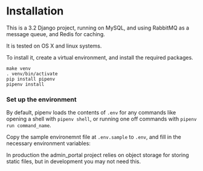 # Installation


This is a 3.2 Django project, running on MySQL, and using RabbitMQ as a message queue, and Redis for caching.

It is tested on OS X and linux systems.

To install it, create a virtual environment, and install the required packages.

```
make venv
. venv/bin/activate
pip install pipenv
pipenv install
```

### Set up the environment

By default, pipenv loads the contents of `.env` for any commands like opening a shell with `pipenv shell`, or running one off commands with `pipenv run command_name`.

Copy the sample environemnt file at `.env.sample` to `.env`, and fill in the necessary environment variables:

In production the admin_portal project relies on object storage for storing static files, but in development you may not need this.




